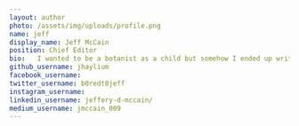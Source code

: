 ```yaml
---
layout: author
photo: /assets/img/uploads/profile.png
name: jeff
display_name: Jeff McCain
position: Chief Editor
bio:   I wanted to be a botanist as a child but somehow I ended up writing code for a living...
github_username: jhaylium
facebook_username: 
twitter_username: b0redt0jeff
instagram_username: 
linkedin_username: jeffery-d-mccain/
medium_username: jmccain_009
---
```


